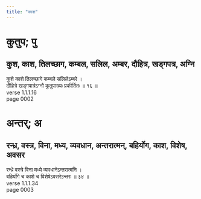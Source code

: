 ```yaml
---
title: "काश"
---
```


# कुतुप; पु
## कुश, काश, तिलच्छाग, कम्बल, सलिल, अम्बर, दौहित्र, खड्गपत्र, अग्नि
कुशे काशे तिलच्छागे कम्बले सलिलेऽम्बरे ।<br />दौहित्रे खड्गपात्रेऽग्नौ कुतुपाख्यः प्रकीर्तितः ॥ १६ ॥<br />verse 1.1.1.16<br />page 0002

# अन्तर्; अ
## रन्ध्र, वस्त्र, विना, मध्य, व्यवधान, अन्तरात्मन्, बहिर्योग, काश, विशेष, अवसर
रन्ध्रे वस्त्रे विना मध्ये व्यवधानेऽन्तरात्मनि ।<br />बहिर्योगे च काशे च विशेषेऽवसरेऽन्तरः ॥ ३४ ॥<br />verse 1.1.1.34<br />page 0003


